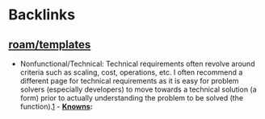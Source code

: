 
# Backlinks
## [roam/templates](<roam/templates.md>)
- Nonfunctional/Technical: Technical requirements often revolve around criteria such as scaling, cost, operations, etc. I often recommend a different page for technical requirements as it is easy for problem solvers (especially developers) to move towards a technical solution (a form) prior to actually understanding the problem to be solved (the function).[1](((https://en.wikipedia.org/wiki/Form_follows_function)))
        - **[Knowns](<Knowns.md>):**

